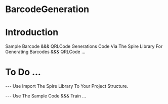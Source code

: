 # BarcodeGeneration


# Introduction



Sample Barcode &&& QRLCode Generations Code Via The Spire Library For Generating Barcodes &&& QRLCode ...



# To Do ...

--- Use Import The Spire Library To Your Project Structure.

--- Use The Sample Code &&& Train ...
